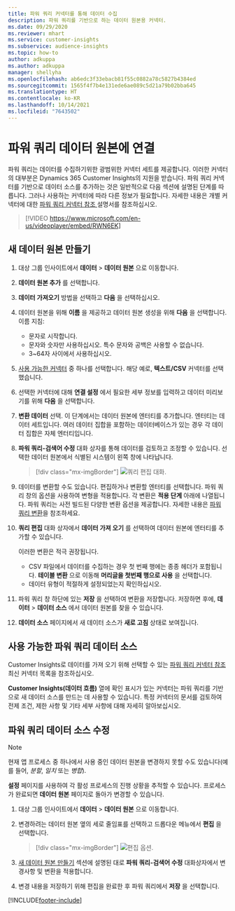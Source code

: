 ```yaml
---
title: 파워 쿼리 커넥터를 통해 데이터 수집
description: 파워 쿼리를 기반으로 하는 데이터 원본용 커넥터.
ms.date: 09/29/2020
ms.reviewer: mhart
ms.service: customer-insights
ms.subservice: audience-insights
ms.topic: how-to
author: adkuppa
ms.author: adkuppa
manager: shellyha
ms.openlocfilehash: ab6edc3f33ebacb81f55c0882a78c5827b4384ed
ms.sourcegitcommit: 1565f4f7b4e131ede6ae089c5d21a79b02bba645
ms.translationtype: HT
ms.contentlocale: ko-KR
ms.lasthandoff: 10/14/2021
ms.locfileid: "7643502"
---
```

# <a name="connect-to-a-power-query-data-source"></a>파워 쿼리 데이터 원본에 연결

파워 쿼리는 데이터를 수집하기위한 광범위한 커넥터 세트를 제공합니다. 이러한 커넥터의 대부분은 Dynamics 365 Customer Insights의 지원을 받습니다. 파워 쿼리 커넥터를 기반으로 데이터 소스를 추가하는 것은 일반적으로 다음 섹션에 설명된 단계를 따릅니다. 그러나 사용하는 커넥터에 따라 다른 정보가 필요합니다. 자세한 내용은 개별 커넥터에 대한 [파워 쿼리 커넥터 참조 ](/power-query/connectors/) 설명서를 참조하십시오.

> [!VIDEO https://www.microsoft.com/en-us/videoplayer/embed/RWN6EK]

## <a name="create-a-new-data-source"></a>새 데이터 원본 만들기

1. 대상 그룹 인사이트에서 **데이터** > **데이터 원본** 으로 이동합니다.

1. **데이터 원본 추가** 를 선택합니다.

1. **데이터 가져오기** 방법을 선택하고 **다음** 을 선택하십시오.

1. 데이터 원본을 위해 **이름** 을 제공하고 데이터 원본 생성을 위해 **다음** 을 선택합니다. 이름 지침: 
   - 문자로 시작합니다.
   - 문자와 숫자만 사용하십시오. 특수 문자와 공백은 사용할 수 없습니다.
   - 3~64자 사이에서 사용하십시오.

1. [사용 가능한 커넥터](#available-power-query-data-sources) 중 하나를 선택합니다. 해당 예로, **텍스트/CSV** 커넥터를 선택했습니다.

1. 선택한 커넥터에 대해 **연결 설정** 에서 필요한 세부 정보를 입력하고 데이터 미리보기를 위해 **다음** 을 선택합니다.

1. **변환 데이터** 선택. 이 단계에서는 데이터 원본에 엔터티를 추가합니다. 엔터티는 데이터 세트입니다. 여러 데이터 집합을 포함하는 데이터베이스가 있는 경우 각 데이터 집합은 자체 엔터티입니다.

1. **파워 쿼리-검색어 수정** 대화 상자를 통해 데이터를 검토하고 조정할 수 있습니다. 선택한 데이터 원본에서 식별된 시스템이 왼쪽 창에 나타납니다.

   > [!div class="mx-imgBorder"]
   > ![쿼리 편집 대화.](media/data-manager-configure-edit-queries.png "대화 쿼리 편집")

1. 데이터를 변환할 수도 있습니다. 편집하거나 변환할 엔터티를 선택합니다. 파워 쿼리 창의 옵션을 사용하여 변형을 적용합니다. 각 변환은 **적용 단계** 아래에 나열됩니다. 파워 쿼리는 사전 빌드된 다양한 변환 옵션을 제공합니다. 자세한 내용은 [파워 쿼리 변환](/power-query/power-query-what-is-power-query#transformations)을 참조하세요.

1. **쿼리 편집** 대화 상자에서 **데이터 가져 오기** 를 선택하여 데이터 원본에 엔터티를 추가할 수 있습니다.

   이러한 변환은 적극 권장됩니다.

   - CSV 파일에서 데이터를 수집하는 경우 첫 번째 행에는 종종 헤더가 포함됩니다. **테이블 변환** 으로 이동해 **머리글을 첫번째 행으로 사용** 을 선택합니다.
   - 데이터 유형이 적절하게 설정되었는지 확인하십시오.

1. 파워 쿼리 창 하단에 있는 **저장** 을 선택하여 변환을 저장합니다. 저장하면 후에, **데이터** > **데이터 소스** 에서 데이터 원본를 찾을 수 있습니다.

1. **데이터 소스** 페이지에서 새 데이터 소스가 **새로 고침** 상태로 보여집니다.

## <a name="available-power-query-data-sources"></a>사용 가능한 파워 쿼리 데이터 소스

Customer Insights로 데이터를 가져 오기 위해 선택할 수 있는 [파워 쿼리 커넥터 참조](/power-query/connectors/) 최신 커넥터 목록을 참조하십시오. 

**Customer Insights(데이터 흐름)** 열에 확인 표시가 있는 커넥터는 파워 쿼리를 기반으로 새 데이터 소스를 만드는 데 사용할 수 있습니다. 특정 커넥터의 문서를 검토하여 전제 조건, 제한 사항 및 기타 세부 사항에 대해 자세히 알아보십시오.

## <a name="edit-power-query-data-sources"></a>파워 쿼리 데이터 소스 수정

> [!NOTE]
> 현재 앱 프로세스 중 하나에서 사용 중인 데이터 원본을 변경하지 못할 수도 있습니다(예를 들어, *분할*, *일치* 또는 *병합*). 
>
> **설정** 페이지를 사용하여 각 활성 프로세스의 진행 상황을 추적할 수 있습니다. 프로세스가 완료되면 **데이터 원본** 페이지로 돌아가 변경할 수 있습니다.

1. 대상 그룹 인사이트에서 **데이터** > **데이터 원본** 으로 이동합니다.

2. 변경하려는 데이터 원본 옆의 세로 줄임표를 선택하고 드롭다운 메뉴에서 **편집** 을 선택합니다.

   > [!div class="mx-imgBorder"]
   > ![편집 옵션.](media/edit-option-data-sources.png "편집 옵션")

3. [새 데이터 원본 만들기](#create-a-new-data-source) 섹션에 설명된 대로 **파워 쿼리-검색어 수정** 대화상자에서 변경사항 및 변환을 적용합니다.

4. 변경 내용을 저장하기 위해 편집을 완료한 후 파워 쿼리에서 **저장** 을 선택합니다.


[!INCLUDE[footer-include](../includes/footer-banner.md)]